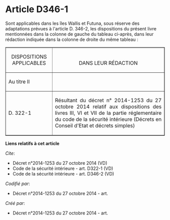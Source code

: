# Article D346-1

Sont applicables dans les îles Wallis et Futuna, sous réserve des adaptations prévues à l'article D. 346-2, les dispositions
du présent livre mentionnées dans la colonne de gauche du tableau ci-après, dans leur rédaction indiquée dans la colonne de
droite du même tableau : 

<table border="1">
      <tbody><tr>
        <td align="center" valign="bottom">

DISPOSITIONS APPLICABLES </td>
        <td align="center" valign="bottom">

DANS LEUR RÉDACTION </td>
      </tr>
      <tr>
        <td align="left">

Au titre II </td>
        <td align="left">
      </td></tr>
      <tr>
        <td align="justify">

D. 322-1 
</td>
        <td align="justify">

Résultant du décret n° 2014-1253 du 27 octobre 2014 relatif aux dispositions des livres III, VI et VII de la partie
réglementaire du code de la sécurité intérieure (Décrets en Conseil d'Etat et décrets simples)</td>
      </tr>
    </tbody></table>

**Liens relatifs à cet article**

_Cite_:

  - Décret n°2014-1253 du 27 octobre 2014 (VD)
  - Code de la sécurité intérieure - art. D322-1 (VD)
  - Code de la sécurité intérieure - art. D346-2 (VD)

_Codifié par_:

  - Décret n°2014-1253 du 27 octobre 2014 - art.

_Créé par_:

  - Décret n°2014-1253 du 27 octobre 2014 - art.
